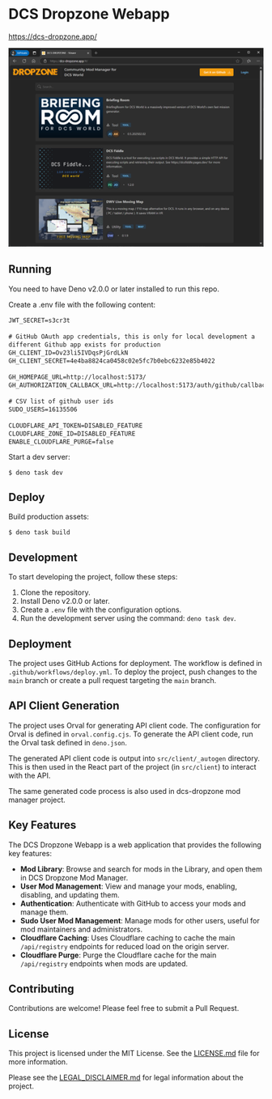 # DCS Dropzone Webapp

https://dcs-dropzone.app/

![img.png](img.png)

## Running

You need to have Deno v2.0.0 or later installed to run this repo.

Create a .env file with the following content:

```dotenv
JWT_SECRET=s3cr3t

# GitHub OAuth app credentials, this is only for local development a different Github app exists for production
GH_CLIENT_ID=Ov23li5IVDqsPjGrdLkN
GH_CLIENT_SECRET=4e4ba8824ca0458c02e5fc7b0ebc6232e85b4022

GH_HOMEPAGE_URL=http://localhost:5173/
GH_AUTHORIZATION_CALLBACK_URL=http://localhost:5173/auth/github/callback

# CSV list of github user ids
SUDO_USERS=16135506

CLOUDFLARE_API_TOKEN=DISABLED_FEATURE
CLOUDFLARE_ZONE_ID=DISABLED_FEATURE
ENABLE_CLOUDFLARE_PURGE=false
```

Start a dev server:

```
$ deno task dev
```

## Deploy

Build production assets:

```
$ deno task build
```

## Development

To start developing the project, follow these steps:

1. Clone the repository.
2. Install Deno v2.0.0 or later.
3. Create a `.env` file with the configuration options.
4. Run the development server using the command: `deno task dev`.

## Deployment

The project uses GitHub Actions for deployment. The workflow is defined in
`.github/workflows/deploy.yml`. To deploy the project, push changes to the `main` branch or create a
pull request targeting the `main` branch.

## API Client Generation

The project uses Orval for generating API client code. The configuration for Orval is defined in
`orval.config.cjs`. To generate the API client code, run the Orval task defined in `deno.json`.

The generated API client code is output into `src/client/_autogen` directory. This is then used
in the React part of the project (in `src/client`) to interact with the API.

The same generated code process is also used in dcs-dropzone mod manager project.

## Key Features

The DCS Dropzone Webapp is a web application that provides the following key features:

- **Mod Library**: Browse and search for mods in the Library, and open them in DCS Dropzone Mod
  Manager.
- **User Mod Management**: View and manage your mods, enabling, disabling, and updating them.
- **Authentication**: Authenticate with GitHub to access your mods and manage them.
- **Sudo User Mod Management**: Manage mods for other users, useful for mod maintainers and
  administrators.
- **Cloudflare Caching**: Uses Cloudflare caching to cache the main `/api/registry` endpoints for
  reduced load on the origin server.
- **Cloudflare Purge**: Purge the Cloudflare cache for the main `/api/registry` endpoints when
  mods are updated.

## Contributing

Contributions are welcome! Please feel free to submit a Pull Request.

## License

This project is licensed under the MIT License. See the [LICENSE.md](LICENSE) file for more
information.

Please see the [LEGAL_DISCLAIMER.md](LEGAL_DISCLAIMER.md) for legal information about the project.